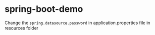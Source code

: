 # spring-boot-demo
Change the <code>spring.datasource.password</code> in application.properties file in resources folder 
